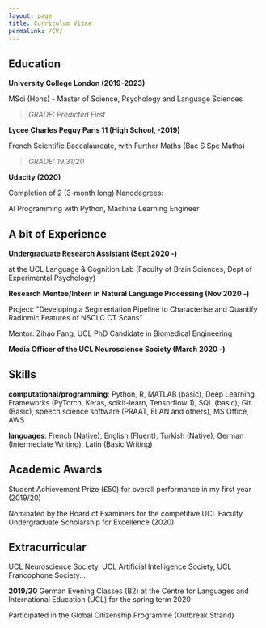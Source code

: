 ```yaml
---
layout: page
title: Curriculum Vitae
permalink: /CV/
---
```




## Education

**University College London (2019-2023)**

MSci (Hons) - Master of Science, Psychology and Language Sciences

> *GRADE: Predicted First*

**Lycee Charles Peguy Paris 11 (High School, -2019)**

French Scientific Baccalaureate, with Further Maths (Bac S Spe Maths)

> *GRADE: 19.31/20*

**Udacity (2020)**

Completion of 2 (3-month long) Nanodegrees:

AI Programming with Python, Machine Learning Engineer



## A bit of Experience

**Undergraduate Research Assistant (Sept 2020 -)**

at the UCL Language & Cognition Lab (Faculty of Brain Sciences, Dept of Experimental Psychology)


**Research Mentee/Intern in Natural Language Processing (Nov 2020 -)**

Project: "Developing a Segmentation Pipeline to Characterise and Quantify Radiomic Features of NSCLC CT Scans"

Mentor: Zihao Fang, UCL PhD Candidate in Biomedical Engineering


**Media Officer of the UCL Neuroscience Society (March 2020 -)**



## Skills
**computational/programming**: Python, R, MATLAB (basic), Deep Learning Frameworks (PyTorch, Keras, scikit-learn, Tensorflow 1), SQL (basic), Git (Basic), speech science software (PRAAT, ELAN and others), MS Office, AWS

**languages**: French (Native), English (Fluent), Turkish (Native), German (Intermediate Writing), Latin (Basic Writing)


## Academic Awards

Student Achievement Prize (£50) for overall performance in my first year (2019/20)

Nominated by the Board of Examiners for the competitive UCL Faculty Undergraduate Scholarship for Excellence (2020)


## Extracurricular


UCL Neuroscience Society, UCL Artificial Intelligence Society, UCL Francophone Society...

**2019/20**
German Evening Classes (B2) at the Centre for Languages and International Education (UCL) for the spring term 2020

Participated in the Global Citizenship Programme (Outbreak Strand) 
